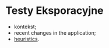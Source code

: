 # Testy Eksporacyjne

- kontekst;
- recent changes in the application;
- [heuristics](https://youtu.be/isxoDumfr7k?t=985).
